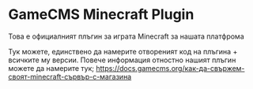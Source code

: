 # GameCMS Minecraft Plugin
Това е официалният плъгин за играта Minecraft за нашата платфрома

Тук можете, единствено да намерите отвореният код на плъгина + всичките му версии. Повече информация отностно нашият плъгин можете да намерите тук; https://docs.gamecms.org/как-да-свържем-своят-minecraft-сървър-с-магазина
